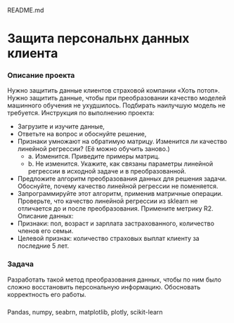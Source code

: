 README.md

# Защита персональнх данных клиента

### Описание проекта

Нужно защитить данные клиентов страховой компании «Хоть потоп». Нужно защитить данные, чтобы при преобразовании качество моделей машинного обучения не ухудшилось. Подбирать наилучшую модель не требуется.
Инструкция по выполнению проекта:
- Загрузите и изучите данные,
- Ответьте на вопрос и обоснуйте решение,
-  Признаки умножают на обратимую матрицу. Изменится ли качество линейной регрессии? (Её можно обучить заново.)
    - a. Изменится. Приведите примеры матриц.
    - b. Не изменится. Укажите, как связаны параметры линейной регрессии в исходной задаче и в преобразованной.
- Предложите алгоритм преобразования данных для решения задачи. Обоснуйте, почему качество линейной регрессии не поменяется.
- Запрограммируйте этот алгоритм, применив матричные операции. Проверьте, что качество линейной регрессии из sklearn не отличается до и после преобразования. Примените метрику R2.
Описание данных:
- Признаки: пол, возраст и зарплата застрахованного, количество членов его семьи.
- Целевой признак: количество страховых выплат клиенту за последние 5 лет.

### Задача
Разработать такой метод преобразования данных, чтобы по ним было сложно восстановить персональную информацию. Обосновать корректность его работы.

### 
Pandas, numpy, seabrn, matplotlib, plotly, scikit-learn
